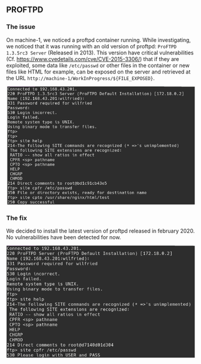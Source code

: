 ## PROFTPD

### The issue
On machine-1, we noticed a proftpd container running. While investigating, we noticed that it was running with an old version of proftpd: `ProFTPD 1.3.5rc3 Server` (Released in 2013). This version have critical vulnerabilities (Cf. https://www.cvedetails.com/cve/CVE-2015-3306/) that if they are exploited, some data like `/etc/passwd` or other files in the container or new files like HTML for example, can be exposed on the server and retrieved at the URL `http://machine-1/WorkInProgress/${FILE_EXPOSED}`.

![Exploited vulnerability](static/exploited_vulnerability.png)

### The fix
We decided to install the latest version of proftpd released in february 2020. No vulnerabilities have been detected for now.

![Unauthorized](static/unauthorized.png)